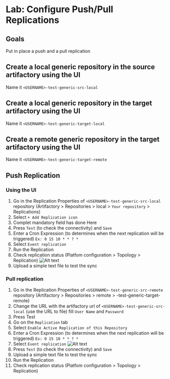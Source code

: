 # Lab: Configure Push/Pull Replications

## Goals

Put in place a push and a pull replication

## Create a local generic repository in the source artifactory using the UI

Name it `<USERNAME>-test-generic-src-local`

## Create a local generic repository in the target artifactory using the UI

Name it `<USERNAME>-test-generic-target-local`

## Create a remote generic repository in the target artifactory using the UI

Name it `<USERNAME>-test-generic-target-remote`

## Push Replication
### Using the UI

1. Go in the Replication Properties of `<USERNAME>-test-generic-src-local` repository (Artifactory > Repositories > local > `Your repository` > Replications)
2. Select `+ Add Replication icon`
3. Complet mandatory field has done Here
4. Press `Test` (to check the connectivity) and `Save`
5. Enter a Cron Expression (to determines when the next replication will be triggered) `Ex: 0 15 10 * * ? *`
6. Select `Event replication`
7. Run the Replication
8. Check replication status (Platfom configuration > Topology > Replication)
![Alt text](../../images/course-3/configure_push_pull/topo_check.png)
9. Upload a simple text file to test the sync

### Pull replication

1. Go in the Replication Properties of `<USERNAME>-test-generic-src-remote` repository (Artifactory > Repositories > remote > <USERNAME>-test-generic-target-remote)
2. Change the URL with the artifactory url of `<USERNAME>-test-generic-src-local` (use the URL to file) fill `User Name` and `Password`
3. Press Test
4. Go on the `Replication` tab
5. Select `Enable Active Replication of this Repository`
6. Enter a Cron Expression (to determines when the next replication will be triggered) `Ex: 0 15 10 * * ? *`
7. Select `Event replication`
![Alt text](../../images/course-3/configure_push_pull/pull_repl.png)
8. Press `Test` (to check the connectivity) and `Save`
9. Upload a simple text file to test the sync
10. Run the Replication
11. Check replication status (Platfom configuration > Topology > Replication)
